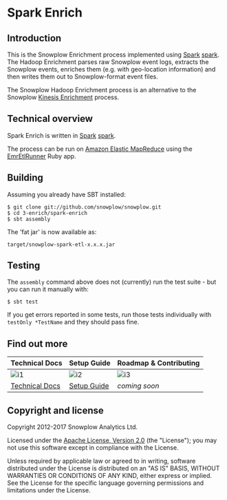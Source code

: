 # Spark Enrich

## Introduction

This is the Snowplow Enrichment process implemented using [Spark] [spark]. The Hadoop Enrichment parses raw Snowplow event logs, extracts the Snowplow events, enriches them (e.g. with geo-location information) and then writes them out to Snowplow-format event files.

The Snowplow Hadoop Enrichment process is an alternative to the Snowplow [Kinesis Enrichment][kinesis-enrich] process.

## Technical overview

Spark Enrich is written in [Spark] [spark].

The process can be run on [Amazon Elastic MapReduce][emr] using the [EmrEtlRunner][emr-etl-runner] Ruby app.

## Building

Assuming you already have SBT installed:

    $ git clone git://github.com/snowplow/snowplow.git
    $ cd 3-enrich/spark-enrich
    $ sbt assembly

The 'fat jar' is now available as:

    target/snowplow-spark-etl-x.x.x.jar

## Testing

The `assembly` command above does not (currently) run the test suite - but you can run it manually with:

    $ sbt test

If you get errors reported in some tests, run those tests individually with `testOnly *TestName` and they should pass fine.

## Find out more

| Technical Docs              | Setup Guide           | Roadmap & Contributing               |         
|-----------------------------|-----------------------|--------------------------------------|
| ![i1][techdocs-image]      | ![i2][setup-image]   | ![i3][roadmap-image]                |
| [Technical Docs][techdocs] | [Setup Guide][setup] | _coming soon_                        |

## Copyright and license

Copyright 2012-2017 Snowplow Analytics Ltd.

Licensed under the [Apache License, Version 2.0][license] (the "License");
you may not use this software except in compliance with the License.

Unless required by applicable law or agreed to in writing, software
distributed under the License is distributed on an "AS IS" BASIS,
WITHOUT WARRANTIES OR CONDITIONS OF ANY KIND, either express or implied.
See the License for the specific language governing permissions and
limitations under the License.

[spark]: http://spark.apache.org/
[snowplow]: http://snowplowanalytics.com
[kinesis-enrich]: https://github.com/snowplow/snowplow/tree/master/3-enrich/scala-kinesis-enrich
[emr]: http://aws.amazon.com/elasticmapreduce/
[emr-etl-runner]: https://github.com/snowplow/snowplow/tree/master/3-enrich/emr-etl-runner

[techdocs-image]: https://d3i6fms1cm1j0i.cloudfront.net/github/images/techdocs.png
[setup-image]: https://d3i6fms1cm1j0i.cloudfront.net/github/images/setup.png
[roadmap-image]: https://d3i6fms1cm1j0i.cloudfront.net/github/images/roadmap.png
[techdocs]: https://github.com/snowplow/snowplow/wiki/The-Enrichment-Process
[setup]: https://github.com/snowplow/snowplow/wiki/setting-up-EmrEtlRunner

[license]: http://www.apache.org/licenses/LICENSE-2.0
